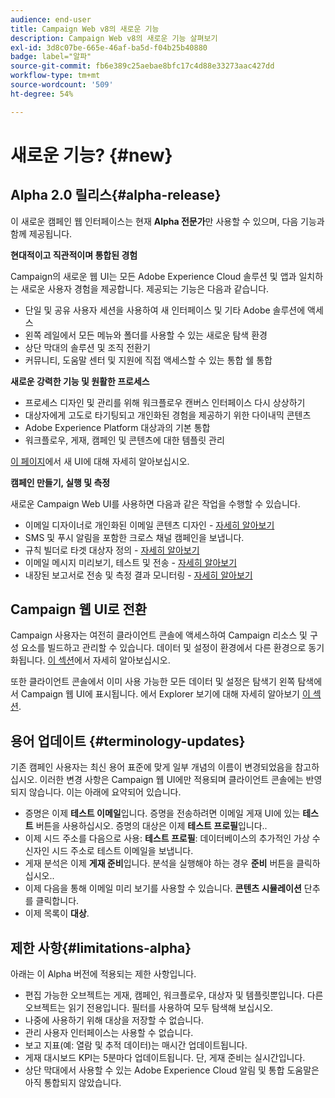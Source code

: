 ```yaml
---
audience: end-user
title: Campaign Web v8의 새로운 기능
description: Campaign Web v8의 새로운 기능 살펴보기
exl-id: 3d8c07be-665e-46af-ba5d-f04b25b40880
badge: label="알파"
source-git-commit: fb6e389c25aebae8bfc17c4d88e33273aac427dd
workflow-type: tm+mt
source-wordcount: '509'
ht-degree: 54%

---
```



# 새로운 기능? {#new}

## Alpha 2.0 릴리스{#alpha-release}

이 새로운 캠페인 웹 인터페이스는 현재 **Alpha 전문가**&#x200B;만 사용할 수 있으며, 다음 기능과 함께 제공됩니다.

**현대적이고 직관적이며 통합된 경험**

Campaign의 새로운 웹 UI는 모든 Adobe Experience Cloud 솔루션 및 앱과 일치하는 새로운 사용자 경험을 제공합니다. 제공되는 기능은 다음과 같습니다.

* 단일 및 공유 사용자 세션을 사용하여 새 인터페이스 및 기타 Adobe 솔루션에 액세스
* 왼쪽 레일에서 모든 메뉴와 폴더를 사용할 수 있는 새로운 탐색 환경
* 상단 막대의 솔루션 및 조직 전환기
* 커뮤니티, 도움말 센터 및 지원에 직접 액세스할 수 있는 통합 쉘 통합

**새로운 강력한 기능 및 원활한 프로세스**

* 프로세스 디자인 및 관리를 위해 워크플로우 캔버스 인터페이스 다시 상상하기
* 대상자에게 고도로 타기팅되고 개인화된 경험을 제공하기 위한 다이내믹 콘텐츠
* Adobe Experience Platform 대상과의 기본 통합
* 워크플로우, 게재, 캠페인 및 콘텐츠에 대한 템플릿 관리

[이 페이지](../get-started/user-interface.md)에서 새 UI에 대해 자세히 알아보십시오.

**캠페인 만들기, 실행 및 측정**

새로운 Campaign Web UI를 사용하면 다음과 같은 작업을 수행할 수 있습니다.

* 이메일 디자이너로 개인화된 이메일 콘텐츠 디자인 - [자세히 알아보기](../content/edit-content.md)
* SMS 및 푸시 알림을 포함한 크로스 채널 캠페인을 보냅니다.
* 규칙 빌더로 타겟 대상자 정의 - [자세히 알아보기](../audience/about-audiences.md)
* 이메일 메시지 미리보기, 테스트 및 전송 - [자세히 알아보기](../monitor/prepare-send.md)
* 내장된 보고서로 전송 및 측정 결과 모니터링 - [자세히 알아보기](../reporting/delivery-reports.md)


## Campaign 웹 UI로 전환

Campaign 사용자는 여전히 클라이언트 콘솔에 액세스하여 Campaign 리소스 및 구성 요소를 빌드하고 관리할 수 있습니다. 데이터 및 설정이 환경에서 다른 환경으로 동기화됩니다. [이 섹션](../get-started/get-started.md#about-campaign-client-consoleac-client)에서 자세히 알아보십시오.

또한 클라이언트 콘솔에서 이미 사용 가능한 모든 데이터 및 설정은 탐색기 왼쪽 탐색에서 Campaign 웹 UI에 표시됩니다. 에서 Explorer 보기에 대해 자세히 알아보기 [이 섹션](../get-started/user-interface.md#explorer-user-interface-explorer).


## 용어 업데이트 {#terminology-updates}

기존 캠페인 사용자는 최신 용어 표준에 맞게 일부 개념의 이름이 변경되었음을 참고하십시오. 이러한 변경 사항은 Campaign 웹 UI에만 적용되며 클라이언트 콘솔에는 반영되지 않습니다. 이는 아래에 요약되어 있습니다.

* 증명은 이제 **테스트 이메일**&#x200B;입니다. 증명을 전송하려면 이메일 게재 UI에 있는 **테스트** 버튼을 사용하십시오. 증명의 대상은 이제 **테스트 프로필**&#x200B;입니다..
* 이제 시드 주소를 다음으로 사용: **테스트 프로필**: 데이터베이스의 추가적인 가상 수신자인 시드 주소로 테스트 이메일을 보냅니다.
* 게재 분석은 이제 **게재 준비**&#x200B;입니다. 분석을 실행해야 하는 경우 **준비** 버튼을 클릭하십시오..
* 이제 다음을 통해 이메일 미리 보기를 사용할 수 있습니다. **콘텐츠 시뮬레이션** 단추를 클릭합니다.
* 이제 목록이 **대상**.

## 제한 사항{#limitations-alpha}

아래는 이 Alpha 버전에 적용되는 제한 사항입니다.

* 편집 가능한 오브젝트는 게재, 캠페인, 워크플로우, 대상자 및 템플릿뿐입니다. 다른 오브젝트는 읽기 전용입니다. 필터를 사용하여 모두 탐색해 보십시오.
* 나중에 사용하기 위해 대상을 저장할 수 없습니다.
* 관리 사용자 인터페이스는 사용할 수 없습니다.
* 보고 지표(예: 열람 및 추적 데이터)는 매시간 업데이트됩니다.
* 게재 대시보드 KPI는 5분마다 업데이트됩니다. 단, 게재 준비는 실시간입니다.
* 상단 막대에서 사용할 수 있는 Adobe Experience Cloud 알림 및 통합 도움말은 아직 통합되지 않았습니다.

